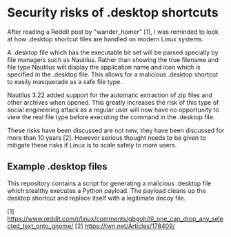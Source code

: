 Security risks of .desktop shortcuts
====================================

After reading a Reddit post by "wander_homer" [1], I was reminded to look at how .desktop shortcut files are handled on modern Linux systems.

A .desktop file which has the executable bit set will be parsed specially by file managers such as Nautilus. Rather than showing the true filename and file type Nautilus will display the application name and icon which is specified in the .desktop file. This allows for a malicious .desktop shortcut to easily masquerade as a safe file type.

Nautilus 3.22 added support for the automatic extraction of zip files and other archives when opened. This greatly increases the risk of this type of social engineering attack as a regular user will now have no opportunity to view the real file type before executing the command in the .desktop file.

These risks have been discussed are not new, they have been discussed for more than 10 years [2]. However serious thought needs to be given to mitigate these risks if Linux is to scale safely to more users.

## Example .desktop files

This repository contains a script for generating a malicious .desktop file which stealthy executes a Python payload. The payload cleans up the desktop shortcut and replace itself with a legitimate decoy file.

[1] https://www.reddit.com/r/linux/comments/gbgoh/til_one_can_drop_any_selected_text_onto_gnome/
[2] https://lwn.net/Articles/178409/
